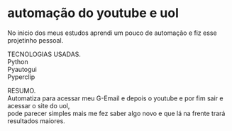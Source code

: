# automação do youtube e uol
No inicio dos meus estudos aprendi um pouco de automação e fiz esse projetinho pessoal.<br>

TECNOLOGIAS USADAS.<BR>
Python <br>
Pyautogui <br>
Pyperclip <br>

RESUMO.<BR>
Automatiza para acessar meu G-Email e depois o youtube e por fim sair e acessar o site do uol,<br>
pode parecer simples mais me fez saber algo novo e que lá na frente trará resultados maiores.

